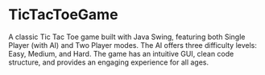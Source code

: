 # TicTacToeGame
A classic Tic Tac Toe game built with Java Swing, featuring both Single Player (with AI) and Two Player modes. The AI offers three difficulty levels: Easy, Medium, and Hard. The game has an intuitive GUI, clean code structure, and provides an engaging experience for all ages.
